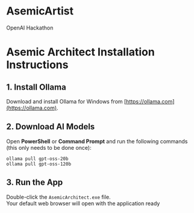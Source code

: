 # AsemicArtist
OpenAI Hackathon

# Asemic Architect Installation Instructions

## 1. Install Ollama
Download and install Ollama for Windows from [https://ollama.com](https://ollama.com).

## 2. Download AI Models
Open **PowerShell** or **Command Prompt** and run the following commands (this only needs to be done once):

```
ollama pull gpt-oss-20b
ollama pull gpt-oss-120b
```

## 3. Run the App
Double-click the `AsemicArchitect.exe` file.  
Your default web browser will open with the application ready
